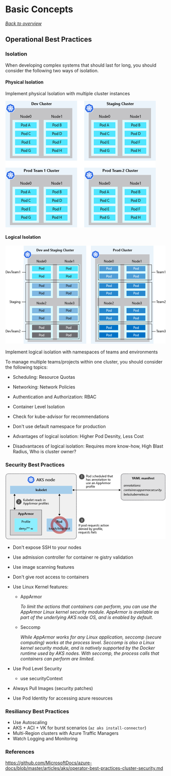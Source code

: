 # Basic Concepts

[_Back to overview_](README.md)

## Operational Best Practices

### Isolation

When developing complex systems that should last for long, you should consider the following two ways of isolation.

#### Physical Isolation

Implement physical Isolation with multiple cluster instances

![Physical Cluster Isolation](images/physical-isolation.png)

#### Logical Isolation

![Logical Cluster Isolation](images/logical-isolation.png)

Implement logical isolation with namespaces of teams and environments

To manage multiple teams/projects within one cluster, you should consider the following topics:

- Scheduling: Resource Quotas
- Networking: Network Policies
- Authentication and Authorization: RBAC
- Container Level Isolation
- Check for kube-advisor for recommendations
- Don't use default namespace for production

- Advantages of logical isolation: Higher Pod Desnity, Less Cost
- Disadvantaces of logical isolation: Requires more know-how, High Blast Radius, Who is cluster owner?

### Security Best Practices

![AppArmor](images/apparmor.png)

- Don't expose SSH to your nodes
- Use admission controller for container re gistry validation
- Use image scanning features
- Don't give root access to containers
- Use Linux Kernel features:

  - AppArmor

    _To limit the actions that containers can perform, you can use the AppArmor Linux kernel security module. AppArmor is available as part of the underlying AKS node OS, and is enabled by default._

  - Seccomp

    _While AppArmor works for any Linux application, seccomp (secure computing) works at the process level. Seccomp is also a Linux kernel security module, and is natively supported by the Docker runtime used by AKS nodes. With seccomp, the process calls that containers can perform are limited._

- Use Pod Level Security
  - use securityContext
- Always Pull Images (security patches)
- Use Pod Identity for accessing azure resources

### Resiliancy Best Practices

- Use Autoscaling
- AKS + ACI + VK for burst scenarios (`az aks install-connector`)
- Multi-Region clusters with Azure Traffic Managers
- Watch Logging and Monitoring

### References

https://github.com/MicrosoftDocs/azure-docs/blob/master/articles/aks/operator-best-practices-cluster-security.md
